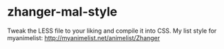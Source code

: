 # zhanger-mal-style
Tweak the LESS file to your liking and compile it into CSS.
My list style for myanimelist: http://myanimelist.net/animelist/Zhanger
